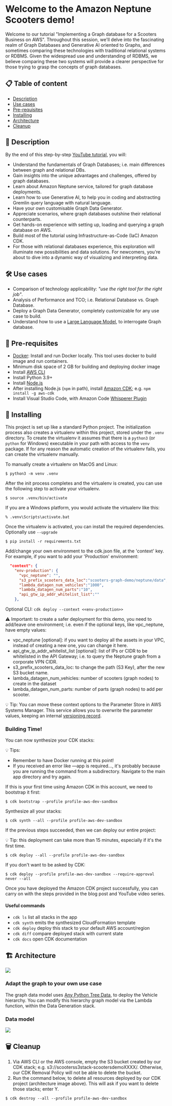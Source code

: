 
# Welcome to the Amazon Neptune Scooters demo!

Welcome to our tutorial "Implementing a Graph database for a Scooters Business on AWS". Throughout this session, we'll delve into the fascinating realm of Graph Databases and Generative AI oriented to Graphs, and sometimes comparing these technologies with traditional relational systems or RDBMS. Given the widespread use and understanding of RDBMS, we believe comparing these two systems will provide a clearer perspective for those trying to grasp the concepts of graph databases.

## 📋 Table of content

- [Description](#-description)
- [Use cases](#-use-cases)
- [Pre-requisites](#-pre-requisites)
- [Installing](#-installing)
- [Architecture](#-architecture)
- [Cleanup](#-cleanup)

## 🔰 Description

By the end of this step-by-step [YouTube tutorial](https://www.youtube.com/@awsdevelopers), you will:

* Understand the fundamentals of Graph Databases; i.e. main differences between graph and relational DBs.
* Gain insights into the unique advantages and challenges, offered by graph databases.
* Learn about Amazon Neptune service, tailored for graph database deployments.
* Learn how to use Generative AI, to help you in coding and abstracting Gremlin query language with natural language.
* Have your own customisable Graph Data Generator.
* Appreciate scenarios, where graph databases outshine their relational counterparts.
* Get hands-on experience with setting up, loading and querying a graph database on AWS.
* Build most of the tutorial using Infrastructure-as-Code (IaC) Amazon CDK.
* For those with relational databases experience, this exploration will illuminate new possibilities and data solutions. For newcomers, you're about to dive into a dynamic way of visualizing and interpreting data. 

## 🛠 Use cases

- Comparison of technology applicability: <i>"use the right tool for the right job"</i>.
- Analysis of Performance and TCO; i.e. Relational Database vs. Graph Database.
- Deploy a Graph Data Generator, completely customizable for any use case to build.
- Understand how to use a [Large Language Model](https://aws.amazon.com/what-is/large-language-model/), to interrogate Graph database.

## 🎒 Pre-requisites

- [Docker](https://www.docker.com/): Install and run Docker locally. This tool uses docker to build image and run containers.
- Minimum disk space of 2 GB for building and deploying docker image
- Install [AWS CLI](https://docs.aws.amazon.com/cli/latest/userguide/getting-started-install.html)
- Install Python 3.9+ 
- Install [Node.js](https://nodejs.org/en/)
- After installing Node.js (```npm``` in path), install [Amazon CDK](https://docs.aws.amazon.com/cdk/v2/guide/getting_started.html); e.g. ```npm install -g aws-cdk```
- Install Visual Studio Code, with Amazon Code [Whisperer Plugin](https://youtu.be/rHNMfOK8pWI)

## 🚀 Installing

This project is set up like a standard Python project.  The initialization
process also creates a virtualenv within this project, stored under the `.venv`
directory.  To create the virtualenv it assumes that there is a `python3`
(or `python` for Windows) executable in your path with access to the `venv`
package. If for any reason the automatic creation of the virtualenv fails,
you can create the virtualenv manually.

To manually create a virtualenv on MacOS and Linux:

```
$ python3 -m venv .venv
```

After the init process completes and the virtualenv is created, you can use the following
step to activate your virtualenv.

```
$ source .venv/bin/activate
```

If you are a Windows platform, you would activate the virtualenv like this:

```
% .venv\Scripts\activate.bat
```

Once the virtualenv is activated, you can install the required dependencies. Optionally use ```--upgrade```

```
$ pip install -r requirements.txt
```

Add/change your own environment to the cdk.json file, at the 'context' key. For example, if you want to add your 'Production' environment:
```json
  "context": {
    "env-production": {
      "vpc_neptune": "",
      "s3_prefix_scooters_data_loc":"scooters-graph-demo/neptune/data",
      "lambda_datagen_num_vehicles":"1000",
      "lambda_datagen_num_parts":"10",
      "api_gtw_ip_addr_whitelist_list":""
    },
```
Optional CLI: ```cdk deploy --context <<env-production>>```

⚠️ Important: to create a safer deployment for this demo, you need to add/leave one environment; i.e. even if the optional keys, like vpc_neptune, have empty values:

- vpc_neptune [optional]: if you want to deploy all the assets in your VPC, instead of creating a new one, you can change it here.
- api_gtw_ip_addr_whitelist_list [optional]: list of IPs or CIDR to be whitelisted in the API Gateway; i.e. to query the Neptune graph from a corporate VPN CIDR.
- s3_prefix_scooters_data_loc: to change the path (S3 Key), after the new S3 bucket name.
- lambda_datagen_num_vehicles: number of scooters (graph nodes) to create in the dataset
- lambda_datagen_num_parts: number of parts (graph nodes) to add per scooter.

💡 Tip: You can move these context options to the Parameter Store in AWS Systems Manager. This service allows you to overwrite the parameter values, keeping an internal [versioning record](https://docs.aws.amazon.com/systems-manager/latest/userguide/sysman-paramstore-versions.html).

### Building Time!

You can now synthesize your CDK stacks:

💡 Tips: 
- Remember to have Docker running at this point! 
- If you received an error like —app is required..., it's probably because you are running the command from a subdirectory. Navigate to the main app directory and try again.

If this is your first time using Amazon CDK in this account, we need to bootstrap it first:

```
$ cdk bootstrap --profile profile-aws-dev-sandbox
```

Synthesize all your stacks:

```
$ cdk synth --all --profile profile-aws-dev-sandbox
```

If the previous steps succeeded, then we can deploy our entire project:

💡 Tip: this deployment can take more than 15 minutes, especially if it's the first time.

```
$ cdk deploy --all --profile profile-aws-dev-sandbox
```

If you don't want to be asked by CDK:
```
$ cdk deploy --profile profile-aws-dev-sandbox --require-approval never --all
```

Once you have deployed the Amazon CDK project successfully, you can carry on with the steps provided in the blog post and YouTube video series.

#### Useful commands

 * `cdk ls`          list all stacks in the app
 * `cdk synth`       emits the synthesized CloudFormation template
 * `cdk deploy`      deploy this stack to your default AWS account/region
 * `cdk diff`        compare deployed stack with current state
 * `cdk docs`        open CDK documentation

## 🏗️ Architecture

![](assets/architecture.drawio.png)

### Adapt the graph to your own use case
The graph data model uses [Any Python Tree Data](https://anytree.readthedocs.io/en/latest/), to deploy the Vehicle hierarchy. You can modify this hierarchy graph model via the Lambda function, within the Data Generation stack.

### Data model

![](assets/scooters_graph_model.drawio.png)

## 🗑️ Cleanup
1. Via AWS CLI or the AWS console, empty the S3 bucket created by our CDK stack; e.g. s3://scooterss3stack-scootersdemoXXXX/. Otherwise, our CDK Removal Policy will not be able to delete the bucket.
2. Run the command below, to delete all resources deployed by our CDK project (architecture image above). This will ask if you want to delete those stacks; enter Y.
```
$ cdk destroy --all --profile profile-aws-dev-sandbox
```
